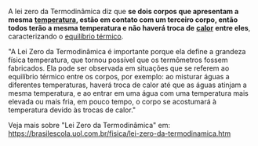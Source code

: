 A lei zero da Termodinâmica diz que **se dois corpos que apresentam a mesma** [**temperatura**](https://mundoeducacao.uol.com.br/fisica/temperatura-calor.htm)**, estão em contato com um terceiro corpo, então todos terão a mesma temperatura e não haverá troca de** [**calor**](https://mundoeducacao.uol.com.br/fisica/calor.htm) **entre eles**, caracterizando o [equilíbrio térmico](https://mundoeducacao.uol.com.br/fisica/equilibrio-termico.htm).

"A Lei Zero da Termodinâmica é importante porque ela define a grandeza física temperatura, que tornou possível que os termômetros fossem fabricados. Ela pode ser observada em situações que se referem ao equilíbrio térmico entre os corpos, por exemplo: ao misturar águas a diferentes temperaturas, haverá troca de calor até que as águas atinjam a mesma temperatura, e ao entrar em uma água com uma temperatura mais elevada ou mais fria, em pouco tempo, o corpo se acostumará à temperatura devido às trocas de calor."

Veja mais sobre "Lei Zero da Termodinâmica" em: https://brasilescola.uol.com.br/fisica/lei-zero-da-termodinamica.htm